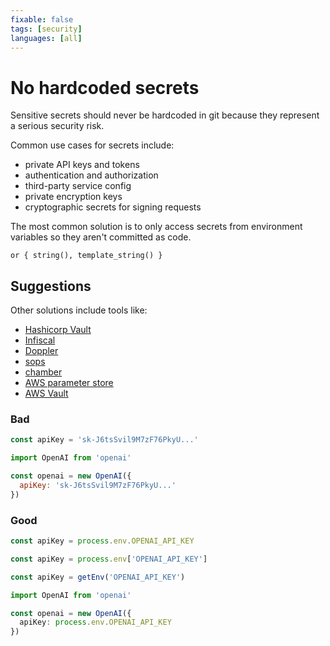 ```yaml
---
fixable: false
tags: [security]
languages: [all]
---
```


# No hardcoded secrets

Sensitive secrets should never be hardcoded in git because they represent a serious security risk.

Common use cases for secrets include:

- private API keys and tokens
- authentication and authorization
- third-party service config
- private encryption keys
- cryptographic secrets for signing requests

The most common solution is to only access secrets from environment variables so they aren't committed as code.

```grit
or { string(), template_string() }
```

## Suggestions

Other solutions include tools like:

- [Hashicorp Vault](https://www.vaultproject.io)
- [Infiscal](https://infisical.com)
- [Doppler](https://www.doppler.com)
- [sops](https://github.com/getsops/sops)
- [chamber](https://github.com/segmentio/chamber)
- [AWS parameter store](https://docs.aws.amazon.com/systems-manager/latest/userguide/systems-manager-parameter-store.html)
- [AWS Vault](https://github.com/99designs/aws-vault)

### Bad

```js
const apiKey = 'sk-J6tsSvil9M7zF76PkyU...'
```

```js
import OpenAI from 'openai'

const openai = new OpenAI({
  apiKey: 'sk-J6tsSvil9M7zF76PkyU...'
})
```

### Good

```js
const apiKey = process.env.OPENAI_API_KEY
```

```js
const apiKey = process.env['OPENAI_API_KEY']
```

```js
const apiKey = getEnv('OPENAI_API_KEY')
```

```ts
import OpenAI from 'openai'

const openai = new OpenAI({
  apiKey: process.env.OPENAI_API_KEY
})
```

